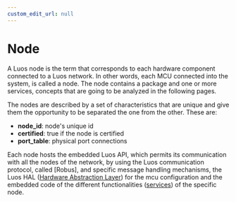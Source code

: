 ```yaml
---
custom_edit_url: null
---
```


# Node

A Luos node is the term that corresponds to each hardware component connected to a Luos network. In other words, each MCU connected into the system, is called a node. The node contains a package and one or more services, concepts that are going to be analyzed in the following pages.

The nodes are described by a set of characteristics that are unique and give them the opportunity to be separated the one from the other. These are:

- **node_id**: node's unique id
- **certified**: true if the node is certified
- **port_table**: physical port connections

Each node hosts the embedded Luos API, which permits its communication with all the nodes of the network, by using the Luos communication protocol, called [Robus], and specific message handling mechanisms, the Luos HAL ([Hardware Abstraction Layer](./luos-hal)) for the mcu configuration and the embedded code of the different functionalities ([services](../services)) of the specific node.
